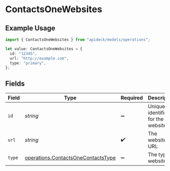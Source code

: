 # ContactsOneWebsites

## Example Usage

```typescript
import { ContactsOneWebsites } from "apideck/models/operations";

let value: ContactsOneWebsites = {
  id: "12345",
  url: "http://example.com",
  type: "primary",
};
```

## Fields

| Field                                                                                    | Type                                                                                     | Required                                                                                 | Description                                                                              | Example                                                                                  |
| ---------------------------------------------------------------------------------------- | ---------------------------------------------------------------------------------------- | ---------------------------------------------------------------------------------------- | ---------------------------------------------------------------------------------------- | ---------------------------------------------------------------------------------------- |
| `id`                                                                                     | *string*                                                                                 | :heavy_minus_sign:                                                                       | Unique identifier for the website                                                        | 12345                                                                                    |
| `url`                                                                                    | *string*                                                                                 | :heavy_check_mark:                                                                       | The website URL                                                                          | http://example.com                                                                       |
| `type`                                                                                   | [operations.ContactsOneContactsType](../../models/operations/contactsonecontactstype.md) | :heavy_minus_sign:                                                                       | The type of website                                                                      | primary                                                                                  |
